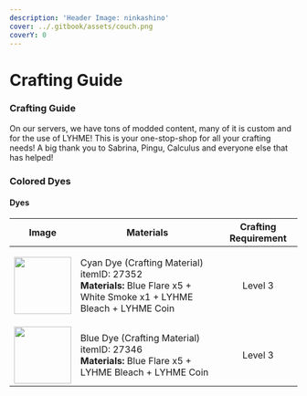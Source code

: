 ```yaml
---
description: 'Header Image: ninkashino'
cover: ../.gitbook/assets/couch.png
coverY: 0
---
```


# Crafting Guide

### Crafting Guide

On our servers, we have tons of modded content, many of it is custom and for the use of LYHME! This is your one-stop-shop for all your crafting needs! A big thank you to Sabrina, Pingu, Calculus and everyone else that has helped!

### Colored Dyes

#### Dyes



|                            Image                            | Materials                                                                                                                                   | Crafting Requirement |
| :---------------------------------------------------------: | ------------------------------------------------------------------------------------------------------------------------------------------- | :------------------: |
| <img src="https://lyhme.gg/icons/items/27352.png" height="100px" width="100px" /> | <p>Cyan Dye (Crafting Material) itemID: 27352<br><strong>Materials:</strong> Blue Flare x5 + White Smoke x1 + LYHME Bleach + LYHME Coin</p> |        Level 3       |
| <img src="https://lyhme.gg/icons/items/27346.png" height="100px" width="100px" /> | Blue Dye (Crafting Material) itemID: 27346<br> **Materials:** Blue Flare x5 + LYHME Bleach + LYHME Coin | Level 3 | 
